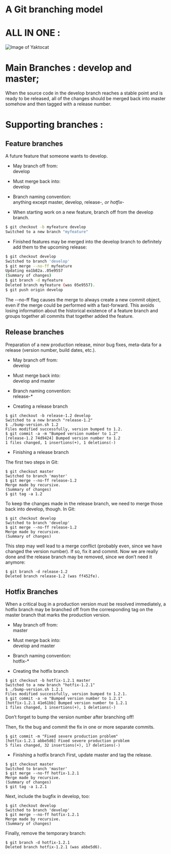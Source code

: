 # A Git branching model
# ALL IN ONE :
![Image of Yaktocat](http://nvie.com/img/git-model@2x.png) </br>

# Main Branches : develop and master;
When the source code in the develop branch reaches a stable point and is ready to be released, all of the changes should be merged back into master somehow and then tagged with a release number.
# Supporting branches :

## Feature branches
A future feature that someone wants to develop. </br> 
+ May branch off from: </br>
    develop </br>
+ Must merge back into: </br>
    develop </br>
+ Branch naming convention: </br>
    anything except master, develop, release-*, or hotfix-* </br>

+ When starting work on a new feature, branch off from the develop branch.

```bash
$ git checkout -b myfeature develop
Switched to a new branch "myfeature"
```

+ Finished features may be merged into the develop branch to definitely add them to the upcoming release:

```bash
$ git checkout develop
Switched to branch 'develop'
$ git merge --no-ff myfeature
Updating ea1b82a..05e9557
(Summary of changes)
$ git branch -d myfeature
Deleted branch myfeature (was 05e9557).
$ git push origin develop
```
The --no-ff flag causes the merge to always create a new commit object, even if the merge could be performed with a fast-forward. This avoids losing information about the historical existence of a feature branch and groups together all commits that together added the feature.

## Release branches
Preparation of a new production release, minor bug fixes, meta-data for a release (version number, build dates, etc.). </br>

+ May branch off from: </br>
     develop </br>
+ Must merge back into: </br>
     develop and master </br>
+ Branch naming convention: </br>
     release-* </br>
     
+ Creating a release branch
```shell
$ git checkout -b release-1.2 develop
Switched to a new branch "release-1.2"
$ ./bump-version.sh 1.2
Files modified successfully, version bumped to 1.2.
$ git commit -a -m "Bumped version number to 1.2"
[release-1.2 74d9424] Bumped version number to 1.2
1 files changed, 1 insertions(+), 1 deletions(-)
```
+ Finishing a release branch

The first two steps in Git:
```shell
$ git checkout master
Switched to branch 'master'
$ git merge --no-ff release-1.2
Merge made by recursive.
(Summary of changes)
$ git tag -a 1.2
```
To keep the changes made in the release branch, we need to merge those back into develop, though. In Git:
```shell
$ git checkout develop
Switched to branch 'develop'
$ git merge --no-ff release-1.2
Merge made by recursive.
(Summary of changes)
```
This step may well lead to a merge conflict (probably even, since we have changed the version number). If so, fix it and commit.
Now we are really done and the release branch may be removed, since we don’t need it anymore:
```shell
$ git branch -d release-1.2
Deleted branch release-1.2 (was ff452fe).
```

## Hotfix Branches

When a critical bug in a production version must be resolved immediately, a hotfix branch may be branched off from the corresponding tag on the master branch that marks the production version. </br>

+ May branch off from: </br>
    master </br>
+ Must merge back into: </br>
    develop and master </br>
+ Branch naming convention: </br>
    hotfix-* </br>

+ Creating the hotfix branch
```shell
$ git checkout -b hotfix-1.2.1 master
Switched to a new branch "hotfix-1.2.1"
$ ./bump-version.sh 1.2.1
Files modified successfully, version bumped to 1.2.1.
$ git commit -a -m "Bumped version number to 1.2.1"
[hotfix-1.2.1 41e61bb] Bumped version number to 1.2.1
1 files changed, 1 insertions(+), 1 deletions(-)
```
Don’t forget to bump the version number after branching off!

Then, fix the bug and commit the fix in one or more separate commits.
```shell
$ git commit -m "Fixed severe production problem"
[hotfix-1.2.1 abbe5d6] Fixed severe production problem
5 files changed, 32 insertions(+), 17 deletions(-)
```
+ Finishing a hotfix branch
First, update master and tag the release.
```shell
$ git checkout master
Switched to branch 'master'
$ git merge --no-ff hotfix-1.2.1
Merge made by recursive.
(Summary of changes)
$ git tag -a 1.2.1
```
Next, include the bugfix in develop, too:
```shell
$ git checkout develop
Switched to branch 'develop'
$ git merge --no-ff hotfix-1.2.1
Merge made by recursive.
(Summary of changes)
```
Finally, remove the temporary branch:
```shell
$ git branch -d hotfix-1.2.1
Deleted branch hotfix-1.2.1 (was abbe5d6).
```
